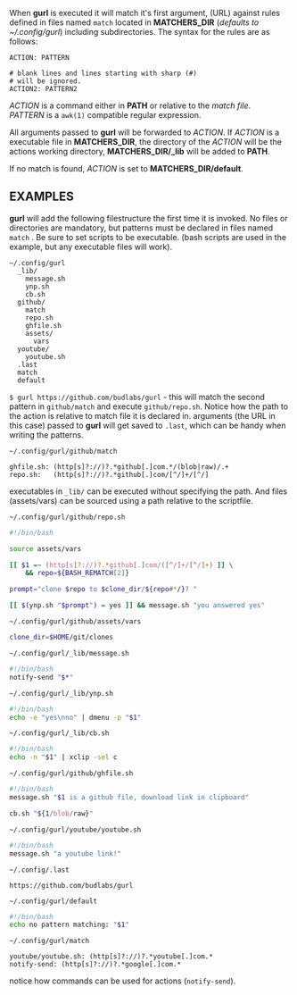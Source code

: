 When **gurl** is executed it will match it's first
argument, (URL) against rules defined in files named `match`
located in **MATCHERS_DIR** (*defaults to ~/.config/gurl*)
including subdirectories. The syntax for the rules are as
follows:
```  
ACTION: PATTERN

# blank lines and lines starting with sharp (#)
# will be ignored.
ACTION2: PATTERN2
```


*ACTION* is a command either in **PATH** or relative to the
*match file*.  
*PATTERN* is a `awk(1)` compatible regular expression.

All arguments passed to **gurl** will be forwarded to
*ACTION*. If *ACTION* is a executable file in
**MATCHERS_DIR**, the directory of the *ACTION* will be the
actions working directory, **MATCHERS_DIR/\_lib** will be
added to **PATH**.  

If no match is found, *ACTION* is set to **MATCHERS_DIR/default**.


## EXAMPLES

**gurl** will add the following filestructure the first
time it is invoked. No files or directories are mandatory,
but patterns must be declared in files named `match` . Be
sure to set scripts to be executable. (bash scripts are used
in the example, but any executable files will work).  

```
~/.config/gurl
  _lib/
    message.sh
    ynp.sh
    cb.sh
  github/
    match
    repo.sh
    ghfile.sh
    assets/
      vars
  youtube/
    youtube.sh
  .last
  match
  default
```


`$ gurl https://github.com/budlabs/gurl` - this will match
the second pattern in `github/match` and execute
`github/repo.sh`. Notice how the path to the action is
relative to match file it is declared in. arguments (the URL
in this case) passed to **gurl** will get saved to `.last`,
which can be handy when writing the patterns.  

`~/.config/gurl/github/match`
``` text
ghfile.sh: (http[s]?://)?.*github[.]com.*/(blob|raw)/.+
repo.sh:   (http[s]?://)?.*github[.]com/[^/]+/[^/]
```


executables in `_lib/` can be executed without specifying
the path. And files (assets/vars) can be sourced using a
path relative to the scriptfile.

`~/.config/gurl/github/repo.sh`
``` bash
#!/bin/bash

source assets/vars

[[ $1 =~ (http[s]?://)?.*github[.]com/([^/]+/[^/]+) ]] \
    && repo=${BASH_REMATCH[2]}

prompt="clone $repo to $clone_dir/${repo#*/}? "

[[ $(ynp.sh "$prompt") = yes ]] && message.sh "you answered yes"
```


`~/.config/gurl/github/assets/vars`
``` bash
clone_dir=$HOME/git/clones
```


`~/.config/gurl/_lib/message.sh`
``` bash
#!/bin/bash
notify-send "$*"
```


`~/.config/gurl/_lib/ynp.sh`
``` bash
#!/bin/bash
echo -e "yes\nno" | dmenu -p "$1"
```


`~/.config/gurl/_lib/cb.sh`
``` bash
#!/bin/bash
echo -n "$1" | xclip -sel c
```


`~/.config/gurl/github/ghfile.sh`
``` bash
#!/bin/bash
message.sh "$1 is a github file, download link in clipboard"

cb.sh "${1/blob/raw}"
```


`~/.config/gurl/youtube/youtube.sh`
``` bash
#!/bin/bash
message.sh "a youtube link!"
```


`~/.config/.last`
``` text
https://github.com/budlabs/gurl
```


`~/.config/gurl/default`
``` bash
#!/bin/bash
echo no pattern matching: "$1"
```


`~/.config/gurl/match`
``` text
youtube/youtube.sh: (http[s]?://)?.*youtube[.]com.*
notify-send: (http[s]?://)?.*google[.]com.*
```


notice how commands can be used for actions (`notify-send`).  
